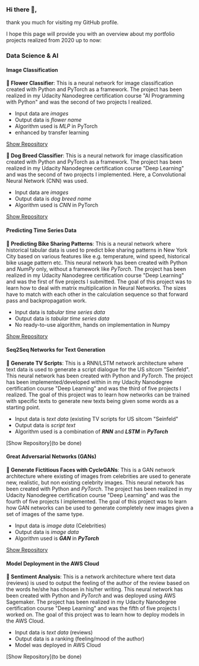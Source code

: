 ### Hi there 👋,

thank you much for visiting my GitHub profile. 

I hope this page will provide you with an overview about my portfolio projects realized from 2020 up to now:

### Data Science & AI ###

#### Image Classification ###

**🌱 Flower Classifier**: This is a neural network for image classification created with Python and PyTorch as a framework. The project has been realized in my Udacity Nanodegree certification course "AI Programming with Python" and was the second of two projects I realized. 

- Input data are *images*
- Output data is *flower name*
- Algorithm used is *MLP* in PyTorch
- enhanced by transfer learning

[Show Repository](https://github.com/Quirly/udacity-AI-app-flower-classification)

**🌱 Dog Breed Classifier**: This is a neural network for image classification created with Python and PyTorch as a framework. The project has been realized in my Udacity Nanodegree certification course "Deep Learning" and was the second of two projects I implemented. Here, a Convolutional Neural Network (CNN) was used.

- Input data are *images*
- Output data is *dog breed name*
- Algorithm used is *CNN* in PyTorch

[Show Repository](https://github.com/Quirly/Udacity_DL_02_DogBreedClassifier)


#### Predicting Time Series Data ###

**🌱 Predicting Bike Sharing Patterns**: This is a neural network where historical tabular data is used to predict bike sharing patterns in New York City based on various features like e.g. temperature, wind speed, historical bike usage pattern etc. This neural network has been created with Python and *NumPy* only, without a framework like *PyTorch*. The project has been realized in my Udacity Nanodegree certification course "Deep Learning" and was the first of five projects I submitted. The goal of this project was to learn how to deal with matrix multiplication in Neural Networks. The sizes have to match with each other in the calculation sequence so that forward pass and backpropagation work. 

- Input data is *tabular time series data*
- Output data is *tabular time series data*
- No ready-to-use algorithm, hands on implementation in Numpy

[Show Repository](https://github.com/Quirly/udacity_predicting_bike_sharing_patterns)

#### Seq2Seq Networks for Text Generation ####

**🌱 Generate TV Scripts**: This is a RNN/LSTM network architecture where text data is used to generate a script dialogue for the US sitcom "Seinfeld". This neural network has been created with Python and *PyTorch*. The project has been implemented/developed within in my Udacity Nanodegree certification course "Deep Learning" and was the third of five projects I realized. The goal of this project was to learn how networks can be trained with specific texts to generate new texts being given some words as a starting point. 

- Input data is *text data* (existing TV scripts for US sitcom "Seinfeld"
- Output data is *script text*
- Algorithm used is a combination of ***RNN*** and ***LSTM*** in ***PyTorch***

[Show Repository](to be done)

#### Great Adversarial Networks (GANs) ####

**🌱 Generate Fictitious Faces with CycleGANs**: This is a GAN network architecture where existing of images from celebrities are used to generate new, realistic, but non existing celebrity images. This neural network has been created with Python and *PyTorch*. The project has been realized in my Udacity Nanodegree certification course "Deep Learning" and was the fourth of five projects I implemented. The goal of this project was to learn how GAN networks can be used to generate completely new images given a set of images of the same type. 

- Input data is *image data* (Celebrities)
- Output data is *image data*
- Algorithm used is ***GAN*** in ***PyTorch***

[Show Repository](https://github.com/Quirly/udacity-AI-DL-RNN_NLP_TV_script_generation)

#### Model Deployment in the AWS Cloud ####

**🌱 Sentiment Analysis**: This is a network architecture where text data (reviews) is used to output the feeling of the author of the review based on the words he/she has chosen in his/her writing. This neural network has been created with Python and *PyTorch* and was deployed using AWS Sagemaker. The project has been realized in my Udacity Nanodegree certification course "Deep Learning" and was the fifth of five projects I worked on. The goal of this project was to learn how to deploy models in the AWS Cloud. 

- Input data is *text data* (reviews)
- Output data is a ranking (feeling/mood of the author)
- Model was deployed in AWS Cloud

[Show Repository](to be done)

<!--
**Quirly/Quirly** is a ✨ _special_ ✨ repository because its `README.md` (this file) appears on your GitHub profile.

Here are some ideas to get you started:

- 🔭 I’m currently working on ...
- 🌱 I’m currently learning ...
- 👯 I’m looking to collaborate on ...
- 🤔 I’m looking for help with ...
- 💬 Ask me about ...
- 📫 How to reach me: ...
- 😄 Pronouns: ...
- ⚡ Fun fact: ...
-->

